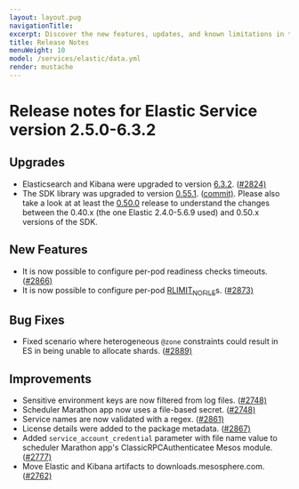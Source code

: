 ```yaml
---
layout: layout.pug
navigationTitle:
excerpt: Discover the new features, updates, and known limitations in this release of the Elastic Service
title: Release Notes
menuWeight: 10
model: /services/elastic/data.yml
render: mustache
---
```


# Release notes for Elastic Service version 2.5.0-6.3.2

## Upgrades

- Elasticsearch and Kibana were upgraded to version [6.3.2](https://www.elastic.co/guide/en/elasticsearch/reference/6.3/release-notes-6.3.2.html). ([#2824)](https://github.com/mesosphere/dcos-commons/commit/c0f10eb0c8a5662df659d03d0657cc314b0ec822)
- The SDK library was upgraded to version [0.55.1](https://github.com/mesosphere/dcos-commons/releases/tag/0.55.1). ([commit)](https://github.com/mesosphere/dcos-commons/commit/230032df7e44b4018036493cc240d39a515205bc). Please also take a look at at least the [0.50.0](https://github.com/mesosphere/dcos-commons/releases/tag/0.50.0) release to understand the changes between the 0.40.x (the one Elastic 2.4.0-5.6.9 used) and 0.50.x versions of the SDK.

## New Features

- It is now possible to configure per-pod readiness checks timeouts. ([#2866)](https://github.com/mesosphere/dcos-commons/commit/41793a8becba9c7585aaeedc404887727fc612af)
- It is now possible to configure per-pod [RLIMIT<sub>NOFILE</sub>](http://man7.org/linux/man-pages/man2/getrlimit.2.html)s. ([#2873)](https://github.com/mesosphere/dcos-commons/commit/a8a900d538f6e4815c3b7c130f871b9029c86ad2)

## Bug Fixes

- Fixed scenario where heterogeneous `@zone` constraints could result in ES in being unable to allocate shards. ([#2889)](https://github.com/mesosphere/dcos-commons/commit/db6cbf0b3e44d52bac5e797573337bd0157caf9c)

## Improvements

- Sensitive environment keys are now filtered from log files. ([#2748)](https://github.com/mesosphere/dcos-commons/commit/00a0bf8deb30b65461625678931a9ed3f3f1cbec)
- Scheduler Marathon app now uses a file-based secret. ([#2748)](https://github.com/mesosphere/dcos-commons/commit/00a0bf8deb30b65461625678931a9ed3f3f1cbec)
- Service names are now validated with a regex. ([#2861)](https://github.com/mesosphere/dcos-commons/commit/825eac6f53e80eecad876ec7f446546ef0023014)
- License details were added to the package metadata. ([#2867)](https://github.com/mesosphere/dcos-commons/commit/b3d39263544892c0c5debee08fcf39ff9d874760)
- Added `service_account_credential` parameter with file name value to scheduler Marathon app's ClassicRPCAuthenticatee Mesos module. ([#2777)](https://github.com/mesosphere/dcos-commons/commit/11fa91b42941cbad2fe6015436664744476fab04)
- Move Elastic and Kibana artifacts to downloads.mesosphere.com. ([#2762)](https://github.com/mesosphere/dcos-commons/commit/54c13d866b6348caa495f40738edb8efb41fef6d)

<!-- # Release notes for Elastic Service version 2.4.0-5.6.9

## New Features

- Elasticsearch and Kibana were upgraded to version [5.6.9](https://www.elastic.co/guide/en/elasticsearch/reference/5.6/release-notes-5.6.9.html). ([#2536](https://github.com/mesosphere/dcos-commons/pull/2536))

## Improvements

- The SDK tests now validate missing values for `svc.yml` Mustache variables. ([#2527](https://github.com/mesosphere/dcos-commons/pull/2527))
 -->
<!-- # Version 2.3.1-5.6.5

## New Features

- All frameworks (Cassandra included) now isolate their `/tmp` task directories by making them Mesos [`SANDBOX_PATH` volume sources](https://github.com/apache/mesos/blob/master/docs/container-volume.md#sandbox_path-volume-source). ([#2467](https://github.com/mesosphere/dcos-commons/pull/2467) and [#2486](https://github.com/mesosphere/dcos-commons/pull/2486))

# Version 2.3.0-5.6.5

## New features

- Support for deploying the service in a remote region.

# Version 2.2.0-5.6.5

## New features

- Support for the automated provisioning of TLS artifacts to secure Elastic communication (requires X-Pack)
- Support for `Zone` placement constraints in DC/OS 1.11
- Ability to pause a service pod for debugging and recovery purposes

## Updates

- Major improvements to the stability and performance of service orchestration
- JRE upgraded to 1.8u162
- The service now uses the Mesos V1 API. The service can be set back to the V0 API using the service property `service.mesos_api_version`.

# Version 2.1.1-5.6.5

## Improvements

- Elastic updated to version 5.6.5
- Kibana updated to version 5.6.5

# Version 2.1.0-5.6.2

## New Features

* Custom configuration can now be passed to Elastic plugins. See [the documentation](/services/elastic/2.1.1-5.6.5/custom-elasticsearch-yaml/).

## Bug Fixes

* Uninstall now handles failed tasks correctly

# Version 2.0.0-5.5.1

## Improvements

- Default to 0 ingest nodes
- Automatic management of gateway settings
- Upgrade to [dcos-commons 0.30.0](https://github.com/mesosphere/dcos-commons/releases/tag/0.30.0)

## Bug Fixes

- Numerous fixes and enhancements to service reliability

# Version 1.0.15-5.5.1-beta

## Improvements

- Upgrade to [dcos-commons 0.20.1](https://github.com/mesosphere/dcos-commons/releases/tag/0.20.1)
- Upgrade to Elastic 5.5.1

# Version 1.0.14-5.4.1-beta

## New Features

- Installation in folders is supported
- Use of a CNI network is supported

## Improvements

- Upgrade to [dcos-commons 0.20.0](https://github.com/mesosphere/dcos-commons/releases/tag/0.20.0)
- Upgrade to Elastic 5.5.0
- Default user is now `nobody`
- Allow configuration of scheduler log level
- Kibana's cpu and memory are now configurable

## Bug Fixes

- Stop downloading Statsd zip file twice

# Version 1.0.13-5.4.1-beta

## New Features

- Enabled Elastic framework to work in offline/airgapped cluster (#1091)

## Upgrades

- Upgraded to Elasticsearch and Kibana 5.4.1
- Upgraded to dcos-commons-0.18.0

# Version 1.0.11-5.4.0-beta

## Breaking Changes

- Kibana has been removed from the Elastic package, along with the proxylite helper service. Please see the '[Connecting Clients](/services/elastic/2.1.1-5.6.5/connecting-clients/)' section for instructions on how to provision and connect Kibana on DC/OS.

## Improvements/Features

- Added an option to toggle installation of commercial X-Pack plugin (disabled by default)
- Increased ingest node default RAM to 2GB
- Added a configurable health check user/password to use as Elastic credentials during readiness/health checks

## Upgrades

- Upgraded to Elastic 5.4.0
- Upgraded to Support Diagnostics Version 5.12
- Upgraded to dcos-commons-0.16.0
 -->
